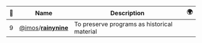 |:star2: | Name | Description | 🌍|
|---|---|---|---|
|9|[@imos](https://github.com/imos)/[**rainynine**](https://github.com/imos/rainynine)|To preserve programs as historical material||

